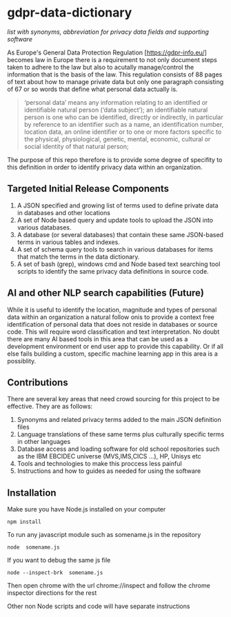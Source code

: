 # gdpr-data-dictionary
*list with synonyms, abbreviation for privacy data fields and supporting software*

As Europe's General Data Protection Regulation [https://gdpr-info.eu/] becomes law in Europe there is a requirement to not only document steps taken to adhere to the law but also to acutally manage/control the information that is the basis of the law.  This regulation consists of 88 pages of text about how to manage private data but only one paragraph consisting of 67 or so words that define what personal data actually is.

> ‘personal data’ means any information relating to an identified or identifiable natural person (‘data subject’); an identifiable natural person is one who can be identified, directly or indirectly, in particular by reference to an identifier such as a name, an identification number, location data, an online identifier or to one or more factors specific to the physical, physiological, genetic, mental, economic, cultural or social identity of that natural person;



The purpose of this repo therefore is to provide some degree of specifity to this definition in order to identify privacy data within an organization.

## Targeted Initial Release Components 

1. A JSON specified and growing  list of terms used to define private data in databases and other locations
2. A set of Node based query and update tools to upload the JSON into various databases.
3. A database (or several databases)   that contain these same JSON-based terms in various tables and indexes. 
4. A set of schema query tools to search in various databases for items that match the terms in the data dictionary. 
5. A set of bash (grep), windows cmd and Node based text searching tool scripts to identify the same privacy data definitions in source code.

## AI and other NLP search capabilities (Future)

While it is useful to identify the location, magnitude and types of personal data within an organization a natural follow onis to provide a context free identification of personal data that does not reside in databases or source code. This will require word classification and text interpretation.  No doubt there are many AI based tools in this area that can be used as a development environment or end user app to provide this capability. Or if all else fails building a custom, specific machine learning app in this area is a possiblity. 

## Contributions

There are several key areas that need crowd sourcing  for this project to be effective. They are as follows:

1.  Synonyms and related privacy terms added to the main JSON definition files
2.  Language translations of these same terms plus culturally specific terms in other languages
3.  Database access and loading software for old school repositories such as the IBM EBCIDEC universe (MVS,IMS,CICS ...), HP, Unisys etc
4.  Tools and technologies to make this proccess less painful
5.  Instructions and how to guides as needed for using the software

## Installation

Make sure you have Node.js installed on your computer

`npm install`

To run any  javascript module such as somename.js in the repository 

`node  somename.js`

If you want to debug the same js file

`node --inspect-brk  somename.js`

Then open chrome with the url chrome://inspect and follow the chrome inspector directions for the rest

Other non Node scripts and code will have separate instructions




